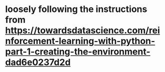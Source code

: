 # loosely following the instructions from <https://towardsdatascience.com/reinforcement-learning-with-python-part-1-creating-the-environment-dad6e0237d2d>
